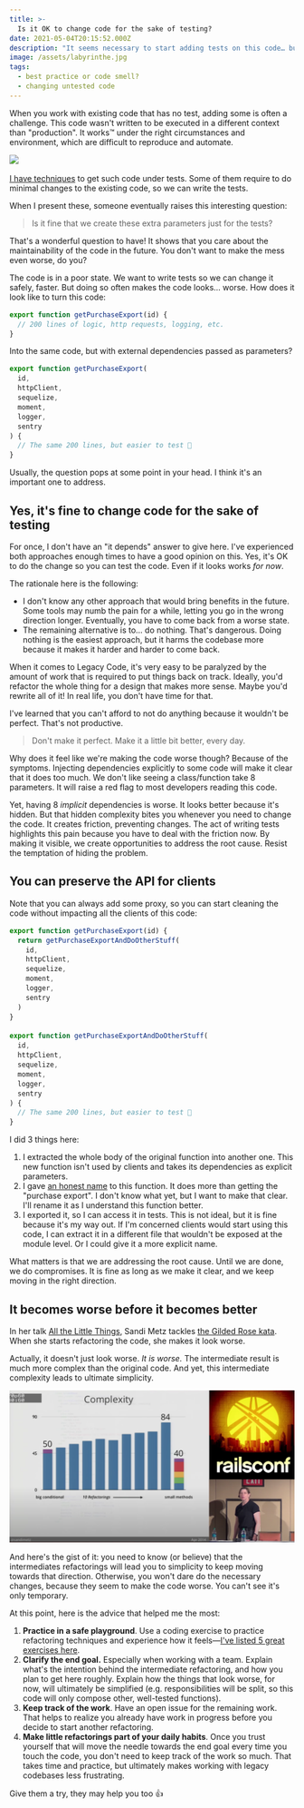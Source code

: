 ```yaml
---
title: >-
  Is it OK to change code for the sake of testing?
date: 2021-05-04T20:15:52.000Z
description: "It seems necessary to start adding tests on this code… but what if it makes things worse?"
image: /assets/labyrinthe.jpg
tags:
  - best practice or code smell?
  - changing untested code
---
```


When you work with existing code that has no test, adding some is often a challenge. This code wasn't written to be executed in a different context than "production". It works™ under the right circumstances and environment, which are difficult to reproduce and automate.

![](/assets/labyrinthe.jpg)

[I have techniques](https://understandlegacycode.com/first-aid-kit/) to get such code under tests. Some of them require to do minimal changes to the existing code, so we can write the tests.

When I present these, someone eventually raises this interesting question:

> Is it fine that we create these extra parameters just for the tests?

That's a wonderful question to have! It shows that you care about the maintainability of the code in the future. You don't want to make the mess even worse, do you?

The code is in a poor state. We want to write tests so we can change it safely, faster. But doing so often makes the code looks… worse. How does it look like to turn this code:

```js
export function getPurchaseExport(id) {
  // 200 lines of logic, http requests, logging, etc.
}
```

Into the same code, but with external dependencies passed as parameters?

```js
export function getPurchaseExport(
  id,
  httpClient,
  sequelize,
  moment,
  logger,
  sentry
) {
  // The same 200 lines, but easier to test 🤷
}
```

Usually, the question pops at some point in your head. I think it's an important one to address.

## Yes, it's fine to change code for the sake of testing

For once, I don't have an "it depends" answer to give here. I've experienced both approaches enough times to have a good opinion on this. Yes, it's OK to do the change so you can test the code. Even if it looks works _for now_.

The rationale here is the following:

- I don't know any other approach that would bring benefits in the future. Some tools may numb the pain for a while, letting you go in the wrong direction longer. Eventually, you have to come back from a worse state.
- The remaining alternative is to… do nothing. That's dangerous. Doing nothing is the easiest approach, but it harms the codebase more because it makes it harder and harder to come back.

When it comes to Legacy Code, it's very easy to be paralyzed by the amount of work that is required to put things back on track. Ideally, you'd refactor the whole thing for a design that makes more sense. Maybe you'd rewrite all of it! In real life, you don't have time for that.

I've learned that you can't afford to not do anything because it wouldn't be perfect. That's not productive.

> Don't make it perfect. Make it a little bit better, every day.

Why does it feel like we're making the code worse though? Because of the symptoms. Injecting dependencies explicitly to some code will make it clear that it does too much. We don't like seeing a class/function take 8 parameters. It will raise a red flag to most developers reading this code.

Yet, having 8 _implicit_ dependencies is worse. It looks better because it's hidden. But that hidden complexity bites you whenever you need to change the code. It creates friction, preventing changes. The act of writing tests highlights this pain because you have to deal with the friction now. By making it visible, we create opportunities to address the root cause. Resist the temptation of hiding the problem.

## You can preserve the API for clients

Note that you can always add some proxy, so you can start cleaning the code without impacting all the clients of this code:

```js
export function getPurchaseExport(id) {
  return getPurchaseExportAndDoOtherStuff(
    id,
    httpClient,
    sequelize,
    moment,
    logger,
    sentry
  )
}

export function getPurchaseExportAndDoOtherStuff(
  id,
  httpClient,
  sequelize,
  moment,
  logger,
  sentry
) {
  // The same 200 lines, but easier to test 🤷
}
```

I did 3 things here:

1. I extracted the whole body of the original function into another one. This new function isn't used by clients and takes its dependencies as explicit parameters.
2. I gave [an honest name](https://understandlegacycode.com/blog/improving-legacy-function-names/#its-fine-to-use-and-but-your-journey-doesnt-stop-here) to this function. It does more than getting the "purchase export". I don't know what yet, but I want to make that clear. I'll rename it as I understand this function better.
3. I exported it, so I can access it in tests. This is not ideal, but it is fine because it's my way out. If I'm concerned clients would start using this code, I can extract it in a different file that wouldn't be exposed at the module level. Or I could give it a more explicit name.

What matters is that we are addressing the root cause. Until we are done, we do compromises. It is fine as long as we make it clear, and we keep moving in the right direction.

## It becomes worse before it becomes better

In her talk [All the Little Things](https://www.youtube.com/watch?v=8bZh5LMaSmE), Sandi Metz tackles [the Gilded Rose kata](https://understandlegacycode.com/blog/5-coding-exercises-to-practice-refactoring-legacy-code/#1-the-gilded-rose). When she starts refactoring the code, she makes it look worse.

Actually, it doesn't just look worse. _It is worse._ The intermediate result is much more complex than the original code. And yet, this intermediate complexity leads to ultimate simplicity.

![Sandi explaining intermediate refactorings increase code complexity until it drops suddenly](./sandi-talk.png)

And here's the gist of it: you need to know (or believe) that the intermediates refactorings will lead you to simplicity to keep moving towards that direction. Otherwise, you won't dare do the necessary changes, because they seem to make the code worse. You can't see it's only temporary.

At this point, here is the advice that helped me the most:

1. **Practice in a safe playground**. Use a coding exercise to practice refactoring techniques and experience how it feels—[I've listed 5 great exercises here](https://understandlegacycode.com/blog/5-coding-exercises-to-practice-refactoring-legacy-code).
2. **Clarify the end goal.** Especially when working with a team. Explain what's the intention behind the intermediate refactoring, and how you plan to get here roughly. Explain how the things that look worse, for now, will ultimately be simplified (e.g. responsibilities will be split, so this code will only compose other, well-tested functions).
3. **Keep track of the work**. Have an open issue for the remaining work. That helps to realize you already have work in progress before you decide to start another refactoring.
4. **Make little refactorings part of your daily habits**. Once you trust yourself that will move the needle towards the end goal every time you touch the code, you don't need to keep track of the work so much. That takes time and practice, but ultimately makes working with legacy codebases less frustrating.

Give them a try, they may help you too 👍
